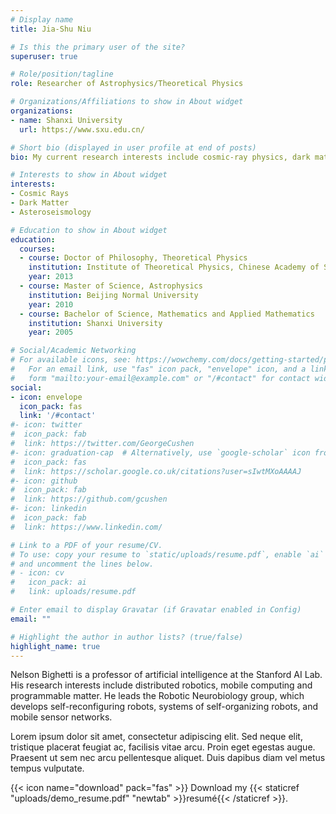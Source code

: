 ```yaml
---
# Display name
title: Jia-Shu Niu

# Is this the primary user of the site?
superuser: true

# Role/position/tagline
role: Researcher of Astrophysics/Theoretical Physics

# Organizations/Affiliations to show in About widget
organizations:
- name: Shanxi University
  url: https://www.sxu.edu.cn/

# Short bio (displayed in user profile at end of posts)
bio: My current research interests include cosmic-ray physics, dark matter physics, and stellar physics.

# Interests to show in About widget
interests:
- Cosmic Rays
- Dark Matter
- Asteroseismology

# Education to show in About widget
education:
  courses:
  - course: Doctor of Philosophy, Theoretical Physics
    institution: Institute of Theoretical Physics, Chinese Academy of Sciences
    year: 2013
  - course: Master of Science, Astrophysics
    institution: Beijing Normal University
    year: 2010
  - course: Bachelor of Science, Mathematics and Applied Mathematics
    institution: Shanxi University
    year: 2005

# Social/Academic Networking
# For available icons, see: https://wowchemy.com/docs/getting-started/page-builder/#icons
#   For an email link, use "fas" icon pack, "envelope" icon, and a link in the
#   form "mailto:your-email@example.com" or "/#contact" for contact widget.
social:
- icon: envelope
  icon_pack: fas
  link: '/#contact'
#- icon: twitter
#  icon_pack: fab
#  link: https://twitter.com/GeorgeCushen
#- icon: graduation-cap  # Alternatively, use `google-scholar` icon from `ai` icon pack
#  icon_pack: fas
#  link: https://scholar.google.co.uk/citations?user=sIwtMXoAAAAJ
#- icon: github
#  icon_pack: fab
#  link: https://github.com/gcushen
#- icon: linkedin
#  icon_pack: fab
#  link: https://www.linkedin.com/

# Link to a PDF of your resume/CV.
# To use: copy your resume to `static/uploads/resume.pdf`, enable `ai` icons in `params.toml`, 
# and uncomment the lines below.
# - icon: cv
#   icon_pack: ai
#   link: uploads/resume.pdf

# Enter email to display Gravatar (if Gravatar enabled in Config)
email: ""

# Highlight the author in author lists? (true/false)
highlight_name: true
---
```


Nelson Bighetti is a professor of artificial intelligence at the Stanford AI Lab. His research interests include distributed robotics, mobile computing and programmable matter. He leads the Robotic Neurobiology group, which develops self-reconfiguring robots, systems of self-organizing robots, and mobile sensor networks.

Lorem ipsum dolor sit amet, consectetur adipiscing elit. Sed neque elit, tristique placerat feugiat ac, facilisis vitae arcu. Proin eget egestas augue. Praesent ut sem nec arcu pellentesque aliquet. Duis dapibus diam vel metus tempus vulputate.

{{< icon name="download" pack="fas" >}} Download my {{< staticref "uploads/demo_resume.pdf" "newtab" >}}resumé{{< /staticref >}}.
